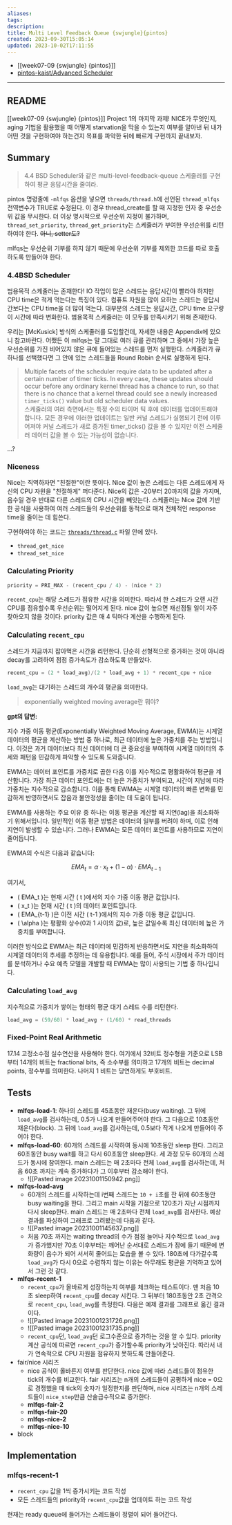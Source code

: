 ```yaml
---
aliases: 
tags: 
description:
title: Multi Level Feedback Queue {swjungle}{pintos}
created: 2023-09-30T15:05:14
updated: 2023-10-02T17:11:55
---
```

- [[week07-09 {swjungle} {pintos}]]
- [pintos-kaist/Advanced Scheduler](https://casys-kaist.github.io/pintos-kaist/project1/advanced_scheduler.html)
___

## README

[[week07-09 {swjungle} {pintos}]] Project 1의 마지막 과제! NICE가 무엇인지, aging 기법을 활용했을 때 어떻게 starvation을 막을 수 있는지 여부를 알아낸 뒤 내가 어떤 것을 구현하여야 하는건지 목표를 파악한 뒤에 빠르게 구현까지 끝내보자.

## Summary

> 4.4 BSD Scheduler와 같은 multi-level-feedback-queue 스케줄러를 구현하여 평균 응답시간을 줄여라.

pintos 명령줄에 `-mlfqs` 옵션을 넣으면 `threads/thread.h`에 선언된 `thread_mlfqs` 전역변수가 TRUE로 수정된다. 이 경우 thread_create를 할 때 지정한 인자 중 우선순위 값을 무시한다. 더 이상 명시적으로 우선순위 지정이 불가하며, `thread_set_priority`, `thread_get_priority`는 스케줄러가 부여한 우선순위를 리턴하여야 한다. ~~아니, setter도?~~

mlfqs는 우선순위 기부를 하지 않기 때문에 우선순위 기부를 제외한 코드를 따로 호출하도록 만들어야 한다. 

### 4.4BSD Scheduler

범용목적 스케줄러는 존재한다! IO 작업이 많은 스레드는 응답시간이 빨라야 하지만 CPU time은 적게 먹는다는 특징이 있다. 컴퓨트 자원을 많이 요하는 스레드는 응답시간보다는 CPU time을 더 많이 먹는다. 대부분의 스레드는 응답시간, CPU time 요구량이 시간에 따라 변화한다. 범용목적 스케줄러는 이 모두를 만족시키기 위해 존재한다.

우리는 [McKusick] 방식의 스케줄러를 도입할건데, 자세한 내용은 Appendix에 있으니 참고바란다. 어쨌든 이 mlfqs는 말 그대로 여러 큐를 관리하며 그 중에서 가장 높은 우선순위를 가진 비어있지 않은 큐에 들어있는 스레드를 먼저 실행한다. 스케줄러가 큐 하나를 선택했다면 그 안에 있는 스레드들을 Round Robin 순서로 실행하게 된다.

> Multiple facets of the scheduler require data to be updated after a certain number of timer ticks. In every case, these updates should occur before any ordinary kernel thread has a chance to run, so that there is no chance that a kernel thread could see a newly increased `timer_ticks()` value but old scheduler data values.  
> 스케줄러의 여러 측면에서는 특정 수의 타이머 틱 후에 데이터를 업데이트해야 합니다. 모든 경우에 이러한 업데이트는 일반 커널 스레드가 실행되기 전에 이루어져야 커널 스레드가 새로 증가된 timer_ticks() 값을 볼 수 있지만 이전 스케줄러 데이터 값을 볼 수 있는 가능성이 없습니다.

...?

### Niceness

Nice는 직역하자면 "친절한"이란 뜻이다. Nice 값이 높은 스레드는 다른 스레드에게 자신의 CPU 자원을 "친절하게" 퍼다준다. Nice의 값은 -20부터 20까지의 값을 가지며, 음수일 경우 반대로 다른 스레드의 CPU 시간을 빼앗는다. 스케줄러는 Nice 값에 기반한 공식을 사용하여 여러 스레드들의 우선순위를 동적으로 매겨 전체적인 response time을 줄이는 데 힘쓴다.

구현하여야 하는 코드는 [`threads/thread.c`](https://github.com/ChoiWheatley/swjungle-week07-09/blob/master/threads/thread.c) 파일 안에 있다.

- `thread_get_nice`
- `thread_set_nice`

### Calculating Priority

```c
priority = PRI_MAX - (recent_cpu / 4) - (nice * 2)
```

`recent_cpu`는 해당 스레드가 점유한 시간을 의미한다. 따라서 한 스레드가 오랜 시간 CPU를 점유할수록 우선순위는 떨어지게 된다. nice 값이 높으면 재선점될 일이 자주 찾아오지 않을 것이다. priority 값은 매 4 틱마다 계산을 수행하게 된다.

### Calculating `recent_cpu`

스레드가 지금까지 잡아먹은 시간을 리턴한다. 단순히 선형적으로 증가하는 것이 아니라 decay를 고려하여 점점 증가속도가 감소하도록 만들었다.

```c
recent_cpu = (2 * load_avg)/(2 * load_avg + 1) * recent_cpu + nice
```

`load_avg`는 대기하는 스레드의 개수의 평균을 의미한다.

> exponentially weighted moving average란 뭐야?

**gpt의 답변:**

지수 가중 이동 평균(Exponentially Weighted Moving Average, EWMA)는 시계열 데이터의 평균을 계산하는 방법 중 하나로, 최근 데이터에 높은 가중치를 주는 방법입니다. 이것은 과거 데이터보다 최신 데이터에 더 큰 중요성을 부여하여 시계열 데이터의 추세와 패턴을 민감하게 파악할 수 있도록 도와줍니다.

EWMA는 데이터 포인트를 가중치로 곱한 다음 이를 지수적으로 평활화하여 평균을 계산합니다. 가장 최근 데이터 포인트에는 더 높은 가중치가 부여되고, 시간이 지남에 따라 가중치는 지수적으로 감소합니다. 이를 통해 EWMA는 시계열 데이터의 빠른 변화를 민감하게 반영하면서도 잡음과 불안정성을 줄이는 데 도움이 됩니다.

EWMA를 사용하는 주요 이유 중 하나는 이동 평균을 계산할 때 지연(lag)을 최소화하기 위해서입니다. 일반적인 이동 평균 방법은 데이터의 일부를 버려야 하며, 이로 인해 지연이 발생할 수 있습니다. 그러나 EWMA는 모든 데이터 포인트를 사용하므로 지연이 줄어듭니다.

EWMA의 수식은 다음과 같습니다:

$$ EMA_t = \alpha \cdot x_t + (1 - \alpha) \cdot EMA_{t-1} $$

여기서,

- \( EMA_t \)는 현재 시간 \( t \)에서의 지수 가중 이동 평균 값입니다.
- \( x_t \)는 현재 시간 \( t \)의 데이터 포인트입니다.
- \( EMA_{t-1} \)은 이전 시간 \( t-1 \)에서의 지수 가중 이동 평균 값입니다.
- \( \alpha \)는 평활화 상수(0과 1 사이의 값)로, 높은 값일수록 최신 데이터에 높은 가중치를 부여합니다.

이러한 방식으로 EWMA는 최근 데이터에 민감하게 반응하면서도 지연을 최소화하여 시계열 데이터의 추세를 추정하는 데 유용합니다. 예를 들어, 주식 시장에서 주가 데이터를 분석하거나 수요 예측 모델을 개발할 때 EWMA는 많이 사용되는 기법 중 하나입니다.

### Calculating `load_avg`

지수적으로 가중치가 쌓이는 형태의 평균 대기 스레드 수를 리턴한다.

```c
load_avg = (59/60) * load_avg + (1/60) * read_threads
```

### Fixed-Point Real Arithmetic

17.14 고정소수점 실수연산을 사용해야 한다. 여기에서 32비트 정수형을 기준으로 LSB부터 14개의 비트는 fractional bits, 즉 소수부를 의미하고 17개의 비트는 decimal points, 정수부를 의미한다. 나머지 1 비트는 당연하게도 부호비트.

## Tests

- **mlfqs-load-1**: 하나의 스레드를 45초동안 재운다(busy waiting). 그 뒤에 `load_avg`를 검사하는데, 0.5가 나오게 만들어주어야 한다. 그 다음으로 10초동안 재운다(block). 그 뒤에 `load_avg`를 검사하는데, 0.5보다 작게 나오게 만들어야 주어야 한다.
- **mlfqs-load-60**: 60개의 스레드를 시작하여 동시에 10초동안 sleep 한다. 그리고 60초동안 busy wait를 하고 다시 60초동안 sleep한다. 세 과정 모두 60개의 스레드가 동시에 참여한다. main 스레드는 매 2초마다 전체 `load_avg`를 검사하는데, 처음 60초 까지는 계속 증가하다가 그 이후부터 감소해야 한다.
	- ![[Pasted image 20231001150942.png]]
- **mlfqs-load-avg**
	- 60개의 스레드를 시작하는데 i번째 스레드는 `10 + i`초를 잔 뒤에 60초동안 busy waiting을 한다. 그리고 main 시작을 기점으로 120초가 지난 시점까지 다시 sleep한다. main 스레드는 매 2초마다 전체 `load_avg`를 검사한다. 예상결과를 파싱하여 그래프로 그려봤는데 다음과 같다. 
	- ![[Pasted image 20231001145637.png]]
	- 처음 70초 까지는 waiting thread의 수가 점점 늘어나 지수적으로 `load_avg` 가 증가했지만 70초 이후부터는 깨어난 순서대로 스레드가 잠에 들기 때문에 변화량이 음수가 되어 서서히 줄어드는 모습을 볼 수 있다. 180초에 다가갈수록 `load_avg`가 다시 0으로 수렴하지 않는 이유는 아무래도 평균을 기억하고 있어서 그런 것 같다.
- **mlfqs-recent-1**
	- `recent_cpu`가 올바르게 성장하는지 여부를 체크하는 테스트이다. 맨 처음 10초 sleep하여 `recent_cpu`를 decay 시킨다. 그 뒤부터 180초동안 2초 간격으로 `recent_cpu`, `load_avg`를 측정한다. 다음은 예제 결과를 그래프로 옮긴 결과이다.
	- ![[Pasted image 20231001231726.png]]
	- ![[Pasted image 20231001231735.png]]
	- `recent_cpu`던, `load_avg`던 로그수준으로 증가하는 것을 알 수 있다. priority 계산 공식에 따르면 `recent_cpu`가 증가할수록 priority가 낮아진다. 따라서 내가 연속적으로 CPU 자원을 점유하지 못하도록 만들어준다.
- fair/nice 시리즈
	- nice 공식이 올바른지 여부를 판단한다. nice 값에 따라 스레드들이 점유한 tick의 개수를 비교한다. fair 시리즈는 n개의 스레드들이 공평하게 nice = 0으로 경쟁했을 때 tick의 숫자가 일정한지를 판단하며, nice 시리즈는 n개의 스레드들이 `nice_step`만큼 산술급수적으로 증가한다.
	- **mlfqs-fair-2**
	- **mlfqs-fair-20**
	- **mlfqs-nice-2**
	- **mlfqs-nice-10**
- block

## Implementation

### mlfqs-recent-1

- `recent_cpu` 값을 1씩 증가시키는 코드 작성
- 모든 스레드들의 priority와 `recent_cpu`값을 업데이트 하는 코드 작성

현재는 ready queue에 들어가는 스레드들이 정렬이 되어 들어간다. 
